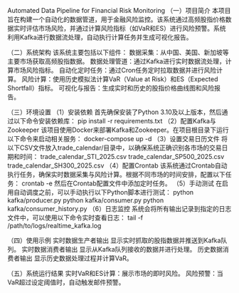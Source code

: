 Automated Data Pipeline for Financial Risk Monitoring
（一）项目简介
本项目旨在构建一个自动化的数据管道，用于金融风险监控。该系统通过高频股指价格数据实时评估市场风险，并通过计算风险指标（如VaR和ES）进行风险预警。系统利用Kafka进行数据流处理，自动执行计算任务并生成可视化报告。

（二）系统架构
该系统主要包括以下组件：
数据采集：从中国、美国、新加坡等主要市场获取高频股指数据。
数据处理管道：通过Kafka进行实时数据流处理，计算市场风险指标。
自动化定时任务：通过Cron任务定时拉取数据并进行风险计算。
风险计算：使用历史模拟法计算VaR（Value at Risk）和ES（Expected Shortfall）指标。
可视化与报告：生成实时和历史的股指价格曲线图和风险报告。

（三）环境设置
（1）安装依赖
首先确保安装了Python 3.10及以上版本，然后通过以下命令安装依赖库：
pip install -r requirements.txt
（2）配置Kafka与Zookeeper
该项目使用Docker来部署Kafka和Zookeeper。在项目根目录下运行以下命令来启动相关服务：
docker-compose up -d
（3）设置交易日历文件
将以下CSV文件放入trade_calendar/目录中，以确保系统正确识别各市场的交易日期和时间：
trade_calendar_STI_2025.csv
trade_calendar_SP500_2025.csv
trade_calendar_SH300_2025.csv
（4）配置Crontab
该系统通过Crontab自动执行任务，确保实时数据采集与风险计算。根据不同市场的时间安排，配置以下任务：
crontab -e
然后在Crontab配置文件中添加定时任务。
（5）手动测试
在启用自动调度之前，可以手动执行以下Python脚本进行测试：
python kafka/producer.py
python kafka/consumer.py
python kafka/consumer_history.py
（6）日志监控
系统会将所有输出记录到指定的日志文件中，可以使用以下命令实时查看日志：
tail -f /path/to/logs/realtime_kafka.log

（四）使用示例
实时数据生产者输出
显示实时抓取的股指数据并推送到Kafka队列。
实时数据消费者输出
显示从Kafka队列接收的数据并进行处理。
历史数据消费者输出
显示历史数据处理过程并计算VaR。

（五）系统运行结果
实时VaR和ES计算：展示市场的即时风险。
风险预警：当VaR超过设定阈值时，自动触发邮件预警。
